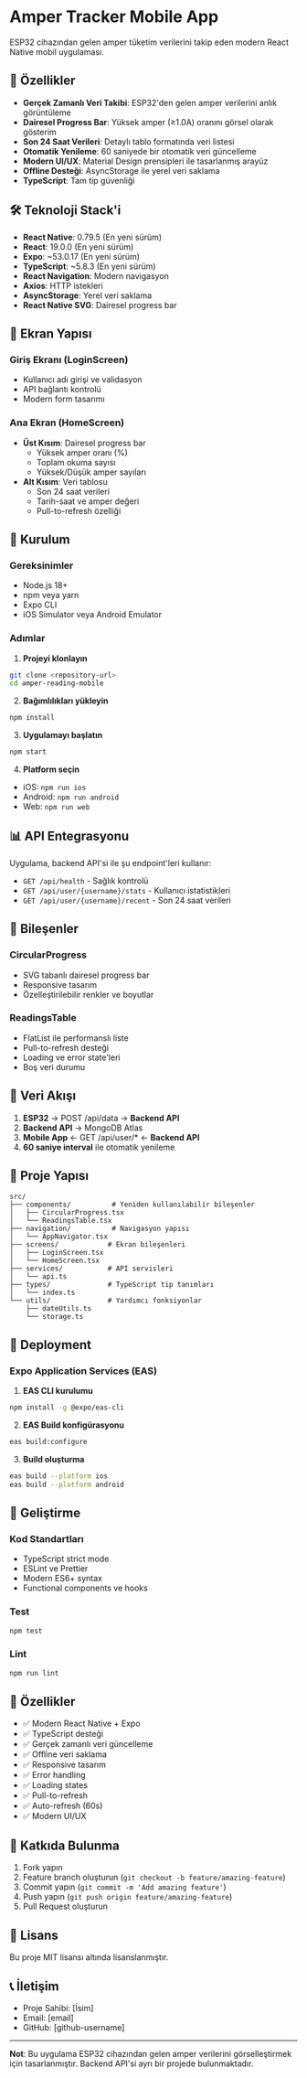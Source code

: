 # Amper Tracker Mobile App

ESP32 cihazından gelen amper tüketim verilerini takip eden modern React Native mobil uygulaması.

## 🚀 Özellikler

- **Gerçek Zamanlı Veri Takibi**: ESP32'den gelen amper verilerini anlık görüntüleme
- **Dairesel Progress Bar**: Yüksek amper (≥1.0A) oranını görsel olarak gösterim
- **Son 24 Saat Verileri**: Detaylı tablo formatında veri listesi
- **Otomatik Yenileme**: 60 saniyede bir otomatik veri güncelleme
- **Modern UI/UX**: Material Design prensipleri ile tasarlanmış arayüz
- **Offline Desteği**: AsyncStorage ile yerel veri saklama
- **TypeScript**: Tam tip güvenliği

## 🛠 Teknoloji Stack'i

- **React Native**: 0.79.5 (En yeni sürüm)
- **React**: 19.0.0 (En yeni sürüm)
- **Expo**: ~53.0.17 (En yeni sürüm)
- **TypeScript**: ~5.8.3 (En yeni sürüm)
- **React Navigation**: Modern navigasyon
- **Axios**: HTTP istekleri
- **AsyncStorage**: Yerel veri saklama
- **React Native SVG**: Dairesel progress bar

## 📱 Ekran Yapısı

### Giriş Ekranı (LoginScreen)
- Kullanıcı adı girişi ve validasyon
- API bağlantı kontrolü
- Modern form tasarımı

### Ana Ekran (HomeScreen)
- **Üst Kısım**: Dairesel progress bar
  - Yüksek amper oranı (%)
  - Toplam okuma sayısı
  - Yüksek/Düşük amper sayıları
- **Alt Kısım**: Veri tablosu
  - Son 24 saat verileri
  - Tarih-saat ve amper değeri
  - Pull-to-refresh özelliği

## 🔧 Kurulum

### Gereksinimler
- Node.js 18+ 
- npm veya yarn
- Expo CLI
- iOS Simulator veya Android Emulator

### Adımlar

1. **Projeyi klonlayın**
```bash
git clone <repository-url>
cd amper-reading-mobile
```

2. **Bağımlılıkları yükleyin**
```bash
npm install
```

3. **Uygulamayı başlatın**
```bash
npm start
```

4. **Platform seçin**
- iOS: `npm run ios`
- Android: `npm run android`
- Web: `npm run web`

## 📊 API Entegrasyonu

Uygulama, backend API'si ile şu endpoint'leri kullanır:

- `GET /api/health` - Sağlık kontrolü
- `GET /api/user/{username}/stats` - Kullanıcı istatistikleri
- `GET /api/user/{username}/recent` - Son 24 saat verileri

## 🎨 Bileşenler

### CircularProgress
- SVG tabanlı dairesel progress bar
- Responsive tasarım
- Özelleştirilebilir renkler ve boyutlar

### ReadingsTable
- FlatList ile performanslı liste
- Pull-to-refresh desteği
- Loading ve error state'leri
- Boş veri durumu

## 🔄 Veri Akışı

1. **ESP32** → POST /api/data → **Backend API**
2. **Backend API** → MongoDB Atlas
3. **Mobile App** ← GET /api/user/* ← **Backend API**
4. **60 saniye interval** ile otomatik yenileme

## 📁 Proje Yapısı

```
src/
├── components/          # Yeniden kullanılabilir bileşenler
│   ├── CircularProgress.tsx
│   └── ReadingsTable.tsx
├── navigation/          # Navigasyon yapısı
│   └── AppNavigator.tsx
├── screens/            # Ekran bileşenleri
│   ├── LoginScreen.tsx
│   └── HomeScreen.tsx
├── services/           # API servisleri
│   └── api.ts
├── types/              # TypeScript tip tanımları
│   └── index.ts
└── utils/              # Yardımcı fonksiyonlar
    ├── dateUtils.ts
    └── storage.ts
```

## 🚀 Deployment

### Expo Application Services (EAS)

1. **EAS CLI kurulumu**
```bash
npm install -g @expo/eas-cli
```

2. **EAS Build konfigürasyonu**
```bash
eas build:configure
```

3. **Build oluşturma**
```bash
eas build --platform ios
eas build --platform android
```

## 🔧 Geliştirme

### Kod Standartları
- TypeScript strict mode
- ESLint ve Prettier
- Modern ES6+ syntax
- Functional components ve hooks

### Test
```bash
npm test
```

### Lint
```bash
npm run lint
```

## 📱 Özellikler

- ✅ Modern React Native + Expo
- ✅ TypeScript desteği
- ✅ Gerçek zamanlı veri güncelleme
- ✅ Offline veri saklama
- ✅ Responsive tasarım
- ✅ Error handling
- ✅ Loading states
- ✅ Pull-to-refresh
- ✅ Auto-refresh (60s)
- ✅ Modern UI/UX

## 🤝 Katkıda Bulunma

1. Fork yapın
2. Feature branch oluşturun (`git checkout -b feature/amazing-feature`)
3. Commit yapın (`git commit -m 'Add amazing feature'`)
4. Push yapın (`git push origin feature/amazing-feature`)
5. Pull Request oluşturun

## 📄 Lisans

Bu proje MIT lisansı altında lisanslanmıştır.

## 📞 İletişim

- Proje Sahibi: [İsim]
- Email: [email]
- GitHub: [github-username]

---

**Not**: Bu uygulama ESP32 cihazından gelen amper verilerini görselleştirmek için tasarlanmıştır. Backend API'si ayrı bir projede bulunmaktadır. 